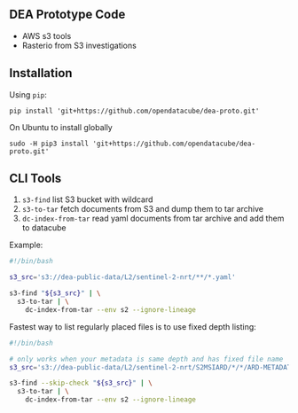 DEA Prototype Code
------------------

- AWS s3 tools
- Rasterio from S3 investigations

Installation
------------

Using `pip`:

```
pip install 'git+https://github.com/opendatacube/dea-proto.git'
```

On Ubuntu to install globally

```
sudo -H pip3 install 'git+https://github.com/opendatacube/dea-proto.git'
```


CLI Tools
---------

1. `s3-find` list S3 bucket with wildcard
2. `s3-to-tar` fetch documents from S3 and dump them to tar archive 
3. `dc-index-from-tar` read yaml documents from tar archive and add them to datacube


Example:

```bash
#!/bin/bash

s3_src='s3://dea-public-data/L2/sentinel-2-nrt/**/*.yaml'

s3-find "${s3_src}" | \
  s3-to-tar | \
    dc-index-from-tar --env s2 --ignore-lineage
```

Fastest way to list regularly placed files is to use fixed depth listing:

```bash
#!/bin/bash

# only works when your metadata is same depth and has fixed file name
s3_src='s3://dea-public-data/L2/sentinel-2-nrt/S2MSIARD/*/*/ARD-METADATA.yaml'

s3-find --skip-check "${s3_src}" | \
  s3-to-tar | \
    dc-index-from-tar --env s2 --ignore-lineage
```
